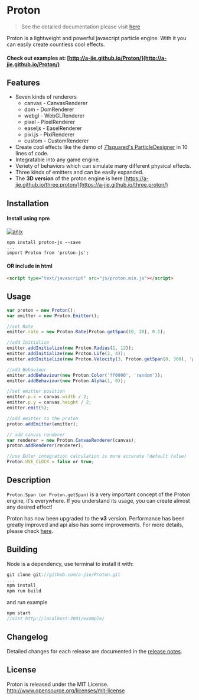 # Proton

> See the detailed documentation please visit [here](https://projects.jpeer.at/proton/)

Proton is a lightweight and powerful javascript particle engine. With it you can easily create countless cool effects.   
#### Check out examples at: [http://a-jie.github.io/Proton/](http://a-jie.github.io/Proton/)

## Features
- Seven kinds of renderers
  - canvas - CanvasRenderer 
  - dom - DomRenderer 
  - webgl - WebGLRenderer 
  - pixel - PixelRenderer
  - easeljs - EaselRenderer 
  - pixi.js - PixiRenderer
  - custom - CustomRenderer
- Create cool effects like the demo of [71squared's ParticleDesigner](https://www.71squared.com/particledesigner) in 10 lines of code.
- Integratable into any game engine.
- Veriety of behaviors which can simulate many different physical effects.
- Three kinds of emitters and can be easily expanded.
- The __3D version__ of the proton engine is here [https://a-jie.github.io/three.proton/](https://a-jie.github.io/three.proton/)

## Installation

#### Install using npm 
[![anix](https://nodei.co/npm/proton-js.png)](https://npmjs.org/package/proton-js)

``` 
npm install proton-js --save
... 
import Proton from 'proton-js';
```

#### OR include in html
```html
<script type="text/javascript" src="js/proton.min.js"></script> 
```

## Usage
```javascript
var proton = new Proton();
var emitter = new Proton.Emitter();

//set Rate
emitter.rate = new Proton.Rate(Proton.getSpan(10, 20), 0.1);

//add Initialize
emitter.addInitialize(new Proton.Radius(1, 12));
emitter.addInitialize(new Proton.Life(2, 4));
emitter.addInitialize(new Proton.Velocity(3, Proton.getSpan(0, 360), 'polar'));

//add Behaviour
emitter.addBehaviour(new Proton.Color('ff0000', 'random'));
emitter.addBehaviour(new Proton.Alpha(1, 0));

//set emitter position
emitter.p.x = canvas.width / 2;
emitter.p.y = canvas.height / 2;
emitter.emit(5);

//add emitter to the proton
proton.addEmitter(emitter);

// add canvas renderer
var renderer = new Proton.CanvasRenderer(canvas);
proton.addRenderer(renderer);

//use Euler integration calculation is more accurate (default false)
Proton.USE_CLOCK = false or true;
```

## Description
`Proton.Span (or Proton.getSpan)` is a very important concept of the Proton engine, it's everywhere. If you understand its usage, you can create almost any desired effect!
  
Proton has now been upgraded to the __v3__ version. Performance has been greatly improved and api also has some improvements. For more details, please check [here](https://github.com/a-jie/Proton/releases).


## Building
Node is a dependency, use terminal to install it with:   

```javascript
git clone git://github.com/a-jie/Proton.git
...
npm install
npm run build
``` 

and run example 

```javascript
npm start
//vist http://localhost:3001/example/
```

## Changelog
Detailed changes for each release are documented in the [release notes](https://github.com/a-jie/Proton/releases).


## License
Proton is released under the MIT License. http://www.opensource.org/licenses/mit-license
